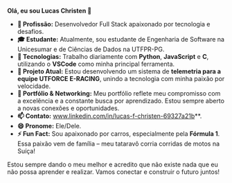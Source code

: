 **Olá, eu sou Lucas Christen 👋**

- **🔭 Profissão:** Desenvolvedor Full Stack apaixonado por tecnologia e desafios.
- **🎓 Estudante:** Atualmente, sou estudante de Engenharia de Software na Unicesumar e de Ciências de Dados na UTFPR-PG.
- **🌱 Tecnologias:** Trabalho diariamente com **Python**, **JavaScript** e **C**, utilizando o **VSCode** como minha principal ferramenta.
- **🚀 Projeto Atual:** Estou desenvolvendo um sistema de **telemetria para a equipe UTFORCE E-RACING**, unindo a tecnologia com minha paixão por velocidade.
- **💼 Portfólio & Networking:** Meu portfólio reflete meu compromisso com a excelência e a constante busca por aprendizado. Estou sempre aberto a novas conexões e oportunidades.
- **📫 Contato:** www.linkedin.com/in/lucas-f-christen-69327a21b**.
- **😄 Pronome:** Ele/Dele.
- **⚡ Fun Fact:** Sou apaixonado por carros, especialmente pela **Fórmula 1**. Essa paixão vem de família – meu tataravô corria corridas de motos na Suíça!

Estou sempre dando o meu melhor e acredito que não existe nada que eu não possa aprender e realizar. Vamos conectar e construir o futuro juntos!

<!---
Lucas-Christen/Lucas-Christen is a ✨ special ✨ repository because its `README.md` (this file) appears on your GitHub profile.
You can click the Preview link to take a look at your changes.
--->
